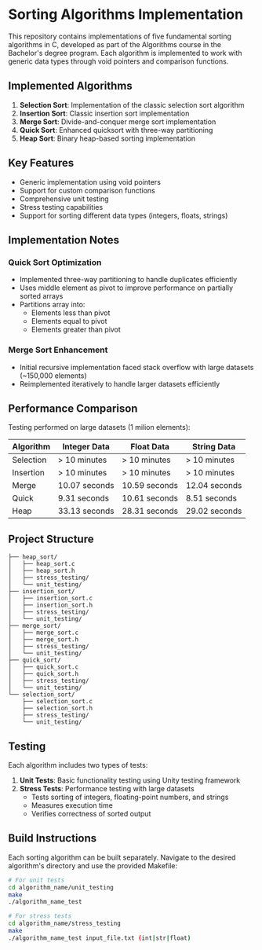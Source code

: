 # Sorting Algorithms Implementation

This repository contains implementations of five fundamental sorting algorithms in C, developed as part of the Algorithms course in the Bachelor's degree program. Each algorithm is implemented to work with generic data types through void pointers and comparison functions.

## Implemented Algorithms

1. **Selection Sort**: Implementation of the classic selection sort algorithm
2. **Insertion Sort**: Classic insertion sort implementation
3. **Merge Sort**: Divide-and-conquer merge sort implementation
4. **Quick Sort**: Enhanced quicksort with three-way partitioning
5. **Heap Sort**: Binary heap-based sorting implementation

## Key Features

- Generic implementation using void pointers
- Support for custom comparison functions
- Comprehensive unit testing
- Stress testing capabilities
- Support for sorting different data types (integers, floats, strings)

## Implementation Notes

### Quick Sort Optimization
- Implemented three-way partitioning to handle duplicates efficiently
- Uses middle element as pivot to improve performance on partially sorted arrays
- Partitions array into:
  - Elements less than pivot
  - Elements equal to pivot
  - Elements greater than pivot

### Merge Sort Enhancement
- Initial recursive implementation faced stack overflow with large datasets (~150,000 elements)
- Reimplemented iteratively to handle larger datasets efficiently

## Performance Comparison

Testing performed on large datasets (1 milion elements):

| Algorithm    | Integer Data  | Float Data    | String Data   |
|-------------|---------------|---------------|---------------|
| Selection   | > 10 minutes  | > 10 minutes  | > 10 minutes  |
| Insertion   | > 10 minutes  | > 10 minutes  | > 10 minutes  |
| Merge       | 10.07 seconds | 10.59 seconds | 12.04 seconds |
| Quick       | 9.31 seconds  | 10.61 seconds | 8.51 seconds  |
| Heap        | 33.13 seconds | 28.31 seconds | 29.02 seconds |

## Project Structure

```
├── heap_sort/
│   ├── heap_sort.c
│   ├── heap_sort.h
│   ├── stress_testing/
│   └── unit_testing/
├── insertion_sort/
│   ├── insertion_sort.c
│   ├── insertion_sort.h
│   ├── stress_testing/
│   └── unit_testing/
├── merge_sort/
│   ├── merge_sort.c
│   ├── merge_sort.h
│   ├── stress_testing/
│   └── unit_testing/
├── quick_sort/
│   ├── quick_sort.c
│   ├── quick_sort.h
│   ├── stress_testing/
│   └── unit_testing/
└── selection_sort/
    ├── selection_sort.c
    ├── selection_sort.h
    ├── stress_testing/
    └── unit_testing/
```

## Testing

Each algorithm includes two types of tests:

1. **Unit Tests**: Basic functionality testing using Unity testing framework
2. **Stress Tests**: Performance testing with large datasets
   - Tests sorting of integers, floating-point numbers, and strings
   - Measures execution time
   - Verifies correctness of sorted output

## Build Instructions

Each sorting algorithm can be built separately. Navigate to the desired algorithm's directory and use the provided Makefile:

```bash
# For unit tests
cd algorithm_name/unit_testing
make
./algorithm_name_test

# For stress tests
cd algorithm_name/stress_testing
make
./algorithm_name_test input_file.txt (int|str|float)
```